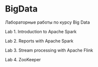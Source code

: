 # BigData
Лабораторные работы по курсу Big Data 

 Lab 1. Introduction to Apache Spark

 Lab 2. Reports with Apache Spark

 Lab 3. Stream processing with Apache Flink

 Lab 4. ZooKeeper
